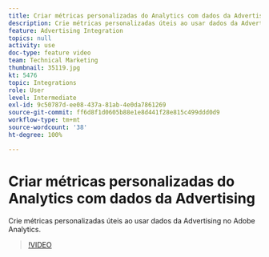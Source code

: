 ```yaml
---
title: Criar métricas personalizadas do Analytics com dados da Advertising
description: Crie métricas personalizadas úteis ao usar dados da Advertising no Adobe Analytics.
feature: Advertising Integration
topics: null
activity: use
doc-type: feature video
team: Technical Marketing
thumbnail: 35119.jpg
kt: 5476
topic: Integrations
role: User
level: Intermediate
exl-id: 9c50787d-ee08-437a-81ab-4e0da7861269
source-git-commit: ff6d8f1d0605b88e1e8d441f28e815c499ddd0d9
workflow-type: tm+mt
source-wordcount: '38'
ht-degree: 100%

---
```


# Criar métricas personalizadas do Analytics com dados da Advertising 

Crie métricas personalizadas úteis ao usar dados da Advertising no Adobe Analytics.

>[!VIDEO](https://video.tv.adobe.com/v/35119/?quality=12&learn=on)
